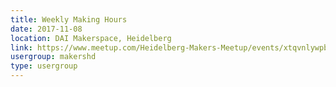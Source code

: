 ```yaml
---
title: Weekly Making Hours
date: 2017-11-08
location: DAI Makerspace, Heidelberg
link: https://www.meetup.com/Heidelberg-Makers-Meetup/events/xtqvnlywpblb/
usergroup: makershd
type: usergroup
---
```


